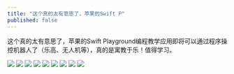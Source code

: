 ```yaml
---
title: "这个真的太有意思了，苹果的Swift P"
published: false
---
```

这个真的太有意思了，苹果的Swift Playground编程教学应用即将可以通过程序操控机器人了（乐高、无人机等），真的是寓教于乐！值得学习。

![](./1.jpg)
![](./2.jpg)
![](./3.jpg)
![](./4.jpg)
![](./5.jpg)
![](./6.jpg)
![](./7.jpg)
![](./8.jpg)
![](./9.jpg)

